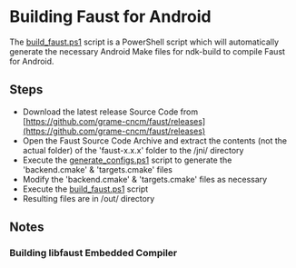 # Building Faust for Android

The [build_faust.ps1](build_faust.ps1) script is a PowerShell script which will automatically generate the necessary Android Make files for ndk-build to compile Faust for Android.

## Steps
  - Download the latest release Source Code from [https://github.com/grame-cncm/faust/releases](https://github.com/grame-cncm/faust/releases)
  - Open the Faust Source Code Archive and extract the contents (not the actual folder) of the 'faust-x.x.x' folder to the /jni/ directory
  - Execute the [generate_configs.ps1](generate_configs.ps1) script to generate the 'backend.cmake' & 'targets.cmake' files
  - Modify the 'backend.cmake' & 'targets.cmake' files as necessary
  - Execute the [build_faust.ps1](build_faust.ps1) script
  - Resulting files are in /out/ directory

## Notes

### Building libfaust Embedded Compiler

